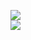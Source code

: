 [![](https://img.shields.io/badge/Made%20With-Github%20Spray-lightgrey.svg?style=for-the-badge&logo=github)](https://github.com/Annihil/github-spray#11954)  
[![](https://i.imgur.com/2DrTn0Z.gif)](https://github.com/Annihil/github-spray)
